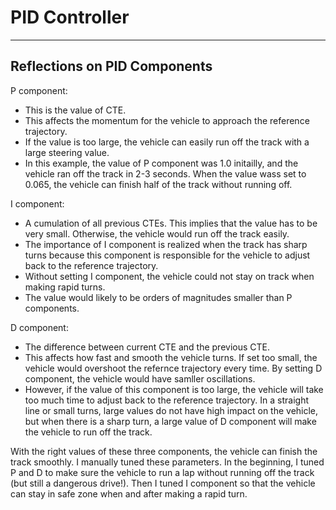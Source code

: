 # PID Controller
---

## Reflections on PID Components

P component: 
* This is the value of CTE.
* This affects the momentum for the vehicle to approach the reference trajectory.
* If the value is too large, the vehicle can easily run off the track with a large steering value.
* In this example, the value of P component was 1.0 initailly, and the vehicle ran off the track in 2-3 seconds. When the value wass set to 0.065, the vehicle can finish half of the track without running off.


I component:
* A cumulation of all previous CTEs. This implies that the value has to be very small. Otherwise, the vehicle would run off the track easily.
* The importance of I component is realized when the track has sharp turns because this component is responsible for the vehicle to adjust back to the reference trajectory.
* Without setting I component, the vehicle could not stay on track when making rapid turns.
* The value would likely to be orders of magnitudes smaller than P components.


D component:
* The difference between current CTE and the previous CTE.
* This affects how fast and smooth the vehicle turns. If set too small, the vehicle would overshoot the refernce trajectory every time. By setting D component, the vehicle would have samller oscillations.
* However, if the value of this component is too large, the vehicle will take too much time to adjust back to the reference trajectory. In a straight line or small turns, large values do not have high impact on the vehicle, but when there is a sharp turn, a large value of D component will make the vehicle to run off the track.


With the right values of these three components, the vehicle can finish the track smoothly. I manually tuned these parameters. In the beginning, I tuned P and D to make sure the vehicle to run a lap without running off the track (but still a dangerous drive!). Then I tuned I component so that the vehicle can stay in safe zone when and after making a rapid turn.




